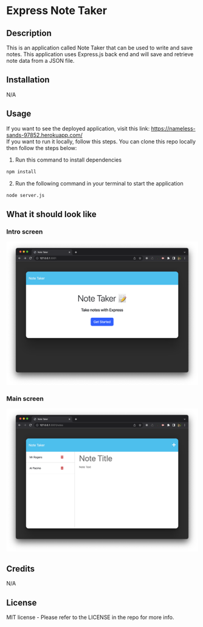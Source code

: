# Express Note Taker
## Description
This is an application called Note Taker that can be used to write and save notes. This application uses Express.js back end and will save and retrieve note data from a JSON file.
## Installation
N/A
## Usage
If you want to see the deployed application, visit this link: https://nameless-sands-97852.herokuapp.com/  
If you want to run it locally, follow this steps. You can clone this repo locally then follow the steps below:
1. Run this command to install dependencies
```bash
npm install
```
2. Run the following command in your terminal to start the application
```bash
node server.js
```
## What it should look like
### Intro screen
![A screenshot of the desktop view](public/assets/img/notes-intro.png)

### Main screen
![A screenshot of the desktop view](public/assets/img/notes-main-screen.png)
## Credits
N/A
## License
MIT license - Please refer to the LICENSE in the repo for more info.